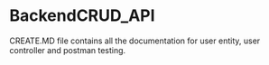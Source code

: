 # BackendCRUD_API

CREATE.MD   file contains all the documentation for user entity, user controller and postman testing.
